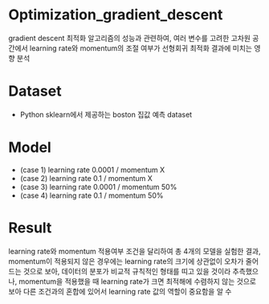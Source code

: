 # Optimization_gradient_descent
gradient descent 최적화 알고리즘의 성능과 관련하여, 여러 변수를 고려한 고차원 공간에서 learning rate와 momentum의 조절 여부가 선형회귀 최적화 결과에 미치는 영향 분석


# Dataset
- Python sklearn에서 제공하는 boston 집값 예측 dataset


# Model
- (case 1) learning rate 0.0001 / momentum X
- (case 2) learning rate 0.1 / momentum X
- (case 3) learning rate 0.0001 / momentum 50%
- (case 4) learning rate 0.1 / momentum 50%


# Result
learning rate와 momentum 적용여부 조건을 달리하여 총 4개의 모델을 실험한 결과, momentum이 적용되지 않은 경우에는 learning rate의 크기에 상관없이 오차가 줄어드는 것으로 보아, 데이터의 분포가 비교적 규칙적인 형태를 띠고 있을 것이라 추측했으나, momentum을 적용했을 때 learning rate가 크면 최적해에 수렴하지 않는 것으로 보아 다른 조건과의 혼합에 있어서 learning rate 값의 역할이 중요함을 알 수 
